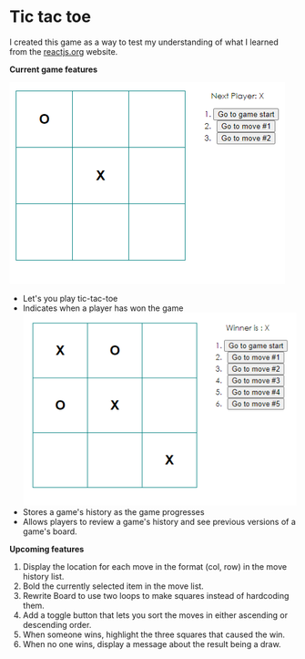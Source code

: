 # Tic tac toe 

I created this game as a way to test my understanding of what
I learned from the [reactjs.org](https://reactjs.org/) website.

**Current game features**

![Player board](images/game-states.png)
- Let's you play tic-tac-toe
- Indicates when a player has won the game
![Declares winner](images/game-winner.png)
- Stores a game's history as the game progresses
- Allows players to review a game's history and see previous versions of a game's board.

**Upcoming features**
1. Display the location for each move in the format (col, row) in the move history list.
2. Bold the currently selected item in the move list.
3. Rewrite Board to use two loops to make squares instead of hardcoding them.
4. Add a toggle button that lets you sort the moves in either ascending or descending order.
5. When someone wins, highlight the three squares that caused the win.
6. When no one wins, display a message about the result being a draw. 